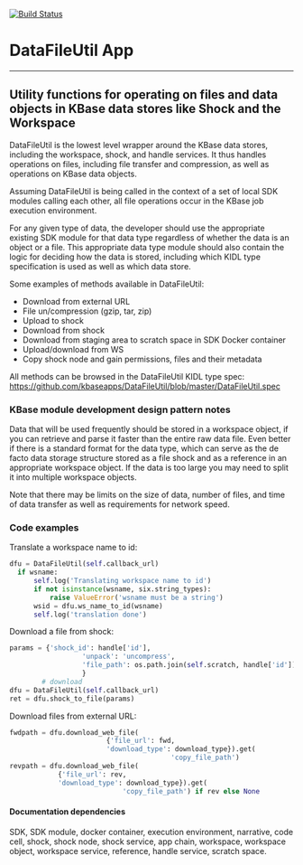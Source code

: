 [![Build Status](https://travis-ci.org/rsutormin/DataFileUtil.svg?branch=master)](https://travis-ci.org/rsutormin/DataFileUtil)

# DataFileUtil App
---

## Utility functions for operating on files and data objects in KBase data stores like Shock and the Workspace


DataFileUtil is the lowest level wrapper around the KBase data stores, including the workspace, shock, and handle services. It thus handles operations on files, including file transfer and compression, as well as operations on KBase data objects.

Assuming DataFileUtil is being called in the context of a set of local SDK modules calling each other, all file operations occur in the KBase job execution environment.

For any given type of data, the developer should use the appropriate existing SDK module for that data type regardless of whether the data is an object or a file. This appropriate data type module should also contain the logic for deciding how the data is stored, including which KIDL type specification is used as well as which data store.

Some examples of methods available in DataFileUtil:
- Download from external URL
- File un/compression (gzip, tar, zip)
- Upload to shock
- Download from shock
- Download from staging area to scratch space in SDK Docker container
- Upload/download from WS
- Copy shock node and gain permissions, files and their metadata

All methods can be browsed in the DataFileUtil KIDL type spec:
https://github.com/kbaseapps/DataFileUtil/blob/master/DataFileUtil.spec


### KBase module development design pattern notes

Data that will be used frequently should be stored in a workspace object, if you can retrieve and parse it faster than the entire raw data file. Even better if there is a standard format for the data type, which can serve as the de facto data storage structure stored as a file shock and as a reference in an appropriate workspace object. If the data is too large you may need to split it into multiple workspace objects.

Note that there may be limits on the size of data, number of files, and time of data transfer as well as requirements for network speed.

### Code examples

Translate a workspace name to id:
```python
dfu = DataFileUtil(self.callback_url)
  if wsname:
      self.log('Translating workspace name to id')
      if not isinstance(wsname, six.string_types):
          raise ValueError('wsname must be a string')
      wsid = dfu.ws_name_to_id(wsname)
      self.log('translation done')
```

Download a file from shock:
```python
params = {'shock_id': handle['id'],
                  'unpack': 'uncompress',
                  'file_path': os.path.join(self.scratch, handle['id'])
                  }
        # download
dfu = DataFileUtil(self.callback_url)
ret = dfu.shock_to_file(params)
```

Download files from external URL:
```python
fwdpath = dfu.download_web_file(
                        {'file_url': fwd,
                        'download_type': download_type}).get(
                                        'copy_file_path')
revpath = dfu.download_web_file(
            {'file_url': rev,
            'download_type': download_type}).get(
                            'copy_file_path') if rev else None
```





#### Documentation dependencies

SDK, SDK module, docker container, execution environment, narrative, code cell, shock, shock node, shock service, app chain, workspace, workspace object, workspace service, reference, handle service, scratch space.


